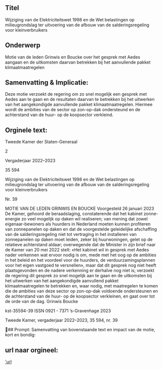 ## Titel
Wijziging van de Elektriciteitswet 1998 en de Wet belastingen op milieugrondslag ter uitvoering van de afbouw van de salderingsregeling voor kleinverbruikers
## Onderwerp
Motie van de leden Grinwis en Boucke over het gesprek met Aedes aangaan en de uitkomsten daarvan betrekken bij het aanvullende pakket klimaatmaatregelen
## Samenvatting & Implicatie:

Deze motie verzoekt de regering om zo snel mogelijk een gesprek met Aedes aan te gaan en de resultaten daarvan te betrekken bij het uitwerken van het aangekondigde aanvullende pakket klimaatmaatregelen. Hiermee wordt de ambities van de sector op zon-op-dak ondersteund en de achterstand van de huur- op de koopsector verkleind.
## Orginele text:


Tweede Kamer der Staten-Generaal

2

Vergaderjaar 2022–2023

35 594

Wijziging van de Elektriciteitswet 1998 en de
Wet belastingen op milieugrondslag ter
uitvoering van de afbouw van de
salderingsregeling voor kleinverbruikers

Nr. 39

MOTIE VAN DE LEDEN GRINWIS EN BOUCKE
Voorgesteld 26 januari 2023
De Kamer,
gehoord de beraadslaging,
constaterende dat het kabinet zonne-energie zo veel mogelijk op daken wil
realiseren;
van mening dat zowel eigenaar-bewoners als huurders in Nederland
moeten kunnen profiteren van zonnepanelen op daken en dat de
voorgestelde geleidelijke afschaffing van de salderingsregeling niet tot
vertraging in het installeren van zonnepanelen op daken moet leiden,
zeker bij huurwoningen, gelet op de relatieve achterstand aldaar;
overwegende dat de Minister in zijn brief naar de Kamer van 20 mei 2022
stelt: «Het kabinet wil in gesprek met Aedes nader verkennen wat ervoor
nodig is om, mede met het oog op de ambities in het beleid en het
voordeel voor de huurders, de verduurzamingsplannen voor het eigen
vastgoed te versnellen», maar dat dit gesprek nog niet heeft plaatsgevonden en de nadere verkenning er derhalve nog niet is;
verzoekt de regering dit gesprek zo snel mogelijk aan te gaan en de
uitkomsten bij het uitwerken van het aangekondigde aanvullend pakket
klimaatmaatregelen te betrekken en, waar nodig, met maatregelen te
komen die de ambities van deze sector op zon-op-dak voldoende
ondersteunen en de achterstand van de huur- op de koopsector
verkleinen,
en gaat over tot de orde van de dag.
Grinwis
Boucke

kst-35594-39
ISSN 0921 - 7371
’s-Gravenhage 2023

Tweede Kamer, vergaderjaar 2022–2023, 35 594, nr. 39

## Prompt:
Samenvatting van bovenstaande text en impact van de motie, kort en bondig:

## url naar orgineel:
['url](https://gegevensmagazijn.tweedekamer.nl/OData/v4/2.0/Document(c308681a-3e27-4b73-88d8-9b4973e9ad00)/resource)
